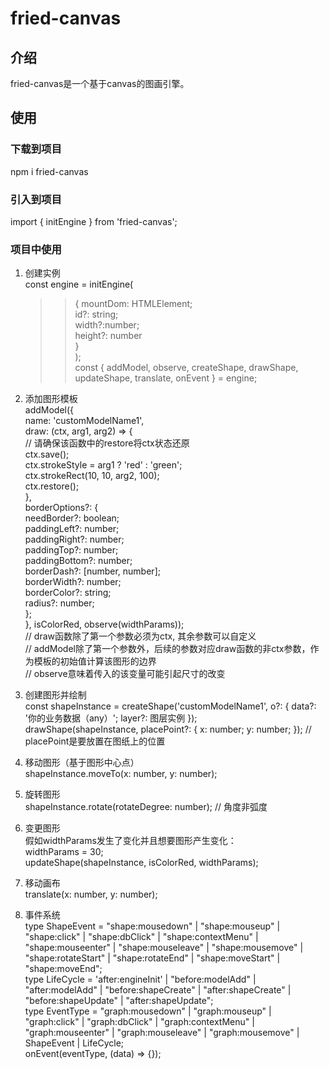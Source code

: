 # fried-canvas

## 介绍
fried-canvas是一个基于canvas的图画引擎。

## 使用
### 下载到项目
npm i fried-canvas
### 引入到项目
import { initEngine } from 'fried-canvas';
### 项目中使用
1. 创建实例  
const engine = initEngine(  
    >>{ mountDom: HTMLElement;  
      id?: string;  
      width?:number;  
      height?: number  
    }  
);  
const { addModel, observe, createShape, drawShape, updateShape, translate, onEvent } = engine;  

2. 添加图形模板  
addModel({  
    name: 'customModelName1',  
    draw: (ctx, arg1, arg2) => {   
        // 请确保该函数中的restore将ctx状态还原  
        ctx.save();  
        ctx.strokeStyle = arg1 ? 'red' : 'green';  
        ctx.strokeRect(10, 10, arg2, 100);  
        ctx.restore();  
    },  
    borderOptions?: {  
      needBorder?: boolean;  
      paddingLeft?: number;  
      paddingRight?: number;  
      paddingTop?: number;  
      paddingBottom?: number;  
      borderDash?: [number, number];  
      borderWidth?: number;  
      borderColor?: string;  
      radius?: number;  
    };  
}, isColorRed, observe(widthParams));  
// draw函数除了第一个参数必须为ctx, 其余参数可以自定义  
// addModel除了第一个参数外，后续的参数对应draw函数的非ctx参数，作为模板的初始值计算该图形的边界  
// observe意味着传入的该变量可能引起尺寸的改变  

3. 创建图形并绘制  
const shapeInstance = createShape('customModelName1', o?: { data?: '你的业务数据（any）'; layer?: 图层实例 });  
drawShape(shapeInstance, placePoint?: { x: number; y: number; }); // placePoint是要放置在图纸上的位置  

4. 移动图形（基于图形中心点）  
shapeInstance.moveTo(x: number, y: number);  

5. 旋转图形  
shapeInstance.rotate(rotateDegree: number); // 角度非弧度  

6. 变更图形  
假如widthParams发生了变化并且想要图形产生变化：  
widthParams = 30;  
updateShape(shapeInstance, isColorRed, widthParams);  

7. 移动画布  
translate(x: number, y: number);  

8. 事件系统  
type ShapeEvent = "shape:mousedown" | "shape:mouseup" | "shape:click" | "shape:dbClick" | "shape:contextMenu" | "shape:mouseenter" | "shape:mouseleave" | "shape:mousemove" | "shape:rotateStart" | "shape:rotateEnd" | "shape:moveStart" | "shape:moveEnd";  
type LifeCycle = 'after:engineInit' | "before:modelAdd" | "after:modelAdd" | "before:shapeCreate" | "after:shapeCreate" | "before:shapeUpdate" | "after:shapeUpdate";  
type EventType = "graph:mousedown" | "graph:mouseup" | "graph:click" | "graph:dbClick" | "graph:contextMenu" | "graph:mouseenter" | "graph:mouseleave" | "graph:mousemove" | ShapeEvent | LifeCycle;  
onEvent(eventType, (data) => {});
